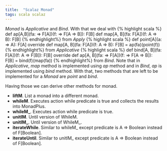 ```yaml
---
title:  "Scalaz Monad"
tags: scala scalaz
---
```


*Monad* is *Applicative* and *Bind*. With that we deal with
{% highlight scala %}
def ap[A,B](fa: ⇒ F[A])(f: ⇒ F[A ⇒ B]): F[B]
def map[A, B](fa: F[A])(f: A ⇒ B): F[B]
{% endhighlight%}
from *Apply*
{% highlight scala %}
def point[A](a: => A): F[A]
override def map[A, B](fa: F[A])(f: A => B): F[B] = ap(fa)(point(f))
{% endhighlight%}
from *Applicative*
{% highlight scala %}
def bind[A, B](fa: F[A])(f: A => F[B]): F[B]
override def ap[A, B](fa: => F[A])(f: => F[A => B]): F[B] = bind(f)(map(fa))
{% endhighlight%}
from *Bind*. Note that in *Applicative*, *map* method is implemented using
*ap* method and in *Bind*, *ap* is implemented using *bind* method. With that,
two methods that are left to be implemented for a *Monad* are
*point* and *bind*.

Having those we can derive other methods for monad.

* **liftM**. List a monad into a different monad.
* **whileM**. Executes action while predicate is true and collects the results into MonadPlus.
* **whileM\_**. Executes action while predicate is true.
* **unitlM**. Until version of WhileM.
* **unitlM\_**. Until version of WhileM\_.
* **iterateWhile**. Similar to whileM\_ except predicate is A => Boolean instead of F[Boolean].
* **iterateUntil**. Similar to unitlM\_ except predicate is A => Boolean instead of F[Boolean].
